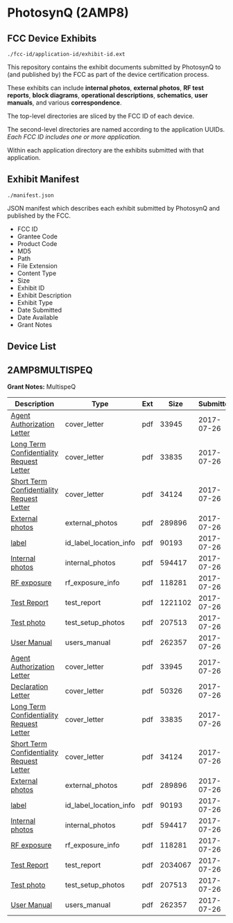 # PhotosynQ (2AMP8)
## FCC Device Exhibits

```
./fcc-id/application-id/exhibit-id.ext
```

This repository contains the exhibit documents submitted by PhotosynQ to (and published by) the FCC as part of the device certification process.

These exhibits can include **internal photos**, **external photos**, **RF test reports**, **block diagrams**, **operational descriptions**, **schematics**, **user manuals**, and various **correspondence**.

The top-level directories are sliced by the FCC ID of each device.

The second-level directories are named according to the application UUIDs. *Each FCC ID includes one or more application.*

Within each application directory are the exhibits submitted with that application. 

## Exhibit Manifest

```
./manifest.json
```

JSON manifest which describes each exhibit submitted by PhotosynQ and published by the FCC.

- FCC ID
- Grantee Code
- Product Code
- MD5
- Path
- File Extension
- Content Type
- Size
- Exhibit ID
- Exhibit Description
- Exhibit Type
- Date Submitted
- Date Available
- Grant Notes

## Device List
## 2AMP8MULTISPEQ
**Grant Notes:** MultispeQ

| Description | Type | Ext | Size | Submitted | Available |
| ----------- | ---- | --- | ---- | --------- | --------- |
| [Agent Authorization Letter](2AMP8MULTISPEQ/c469c11c126b8f2504f008b844794491/3482371.pdf) | cover_letter | pdf | 33945 | 2017-07-26 | 2017-07-26 |
| [Long Term Confidentiality Request Letter](2AMP8MULTISPEQ/c469c11c126b8f2504f008b844794491/3482378.pdf) | cover_letter | pdf | 33835 | 2017-07-26 | 2017-07-26 |
| [Short Term Confidentiality Request Letter](2AMP8MULTISPEQ/c469c11c126b8f2504f008b844794491/3482382.pdf) | cover_letter | pdf | 34124 | 2017-07-26 | 2017-07-26 |
| [External photos](2AMP8MULTISPEQ/c469c11c126b8f2504f008b844794491/3482374.pdf) | external_photos | pdf | 289896 | 2017-07-26 | 2017-09-09 |
| [label](2AMP8MULTISPEQ/c469c11c126b8f2504f008b844794491/3482377.pdf) | id_label_location_info | pdf | 90193 | 2017-07-26 | 2017-07-26 |
| [Internal photos](2AMP8MULTISPEQ/c469c11c126b8f2504f008b844794491/3482376.pdf) | internal_photos | pdf | 594417 | 2017-07-26 | 2017-09-09 |
| [RF exposure](2AMP8MULTISPEQ/c469c11c126b8f2504f008b844794491/3482380.pdf) | rf_exposure_info | pdf | 118281 | 2017-07-26 | 2017-07-26 |
| [Test Report](2AMP8MULTISPEQ/c469c11c126b8f2504f008b844794491/3482411.pdf) | test_report | pdf | 1221102 | 2017-07-26 | 2017-07-26 |
| [Test photo](2AMP8MULTISPEQ/c469c11c126b8f2504f008b844794491/3482383.pdf) | test_setup_photos | pdf | 207513 | 2017-07-26 | 2017-09-09 |
| [User Manual](2AMP8MULTISPEQ/c469c11c126b8f2504f008b844794491/3482384.pdf) | users_manual | pdf | 262357 | 2017-07-26 | 2017-09-09 |
| [Agent Authorization Letter](2AMP8MULTISPEQ/39aeea88bcff249ee42c624102333b16/3482371.pdf) | cover_letter | pdf | 33945 | 2017-07-26 | 2017-07-26 |
| [Declaration Letter](2AMP8MULTISPEQ/39aeea88bcff249ee42c624102333b16/3482373.pdf) | cover_letter | pdf | 50326 | 2017-07-26 | 2017-07-26 |
| [Long Term Confidentiality Request Letter](2AMP8MULTISPEQ/39aeea88bcff249ee42c624102333b16/3482378.pdf) | cover_letter | pdf | 33835 | 2017-07-26 | 2017-07-26 |
| [Short Term Confidentiality Request Letter](2AMP8MULTISPEQ/39aeea88bcff249ee42c624102333b16/3482382.pdf) | cover_letter | pdf | 34124 | 2017-07-26 | 2017-07-26 |
| [External photos](2AMP8MULTISPEQ/39aeea88bcff249ee42c624102333b16/3482374.pdf) | external_photos | pdf | 289896 | 2017-07-26 | 2017-09-09 |
| [label](2AMP8MULTISPEQ/39aeea88bcff249ee42c624102333b16/3482377.pdf) | id_label_location_info | pdf | 90193 | 2017-07-26 | 2017-07-26 |
| [Internal photos](2AMP8MULTISPEQ/39aeea88bcff249ee42c624102333b16/3482376.pdf) | internal_photos | pdf | 594417 | 2017-07-26 | 2017-09-09 |
| [RF exposure](2AMP8MULTISPEQ/39aeea88bcff249ee42c624102333b16/3482380.pdf) | rf_exposure_info | pdf | 118281 | 2017-07-26 | 2017-07-26 |
| [Test Report](2AMP8MULTISPEQ/39aeea88bcff249ee42c624102333b16/3482375.pdf) | test_report | pdf | 2034067 | 2017-07-26 | 2017-07-26 |
| [Test photo](2AMP8MULTISPEQ/39aeea88bcff249ee42c624102333b16/3482383.pdf) | test_setup_photos | pdf | 207513 | 2017-07-26 | 2017-09-09 |
| [User Manual](2AMP8MULTISPEQ/39aeea88bcff249ee42c624102333b16/3482384.pdf) | users_manual | pdf | 262357 | 2017-07-26 | 2017-09-09 |
